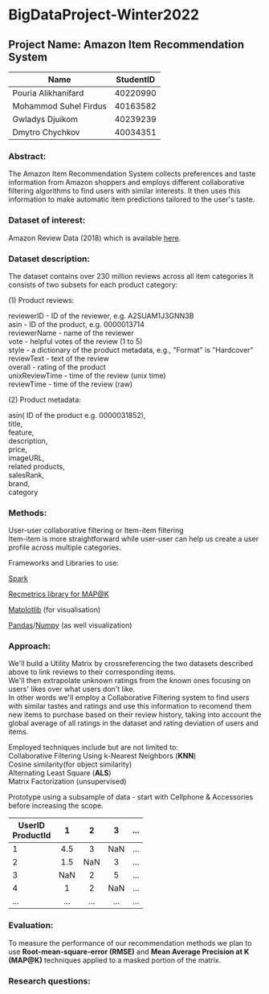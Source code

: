 # BigDataProject-Winter2022

## Project Name: Amazon Item Recommendation System

| Name                  | StudentID |  
|-----------------------|:---------:|
| Pouria Alikhanifard   | 40220990  | 
| Mohammod Suhel Firdus | 40163582  |  
| Gwladys Djuikom       | 40239239  |
| Dmytro Chychkov       | 40034351  | 


### Abstract:
The Amazon Item Recommendation System collects preferences and taste information from Amazon shoppers and employs different collaborative filtering algorithms 
to find users with similar interests. It then uses this information to make automatic item predictions tailored to the user's taste.

### Dataset of interest: 
Amazon Review Data (2018) which is available [here](https://nijianmo.github.io/amazon/index.html).

### Dataset description:
The dataset contains over 230 million reviews across all item categories 
It consists of two subsets for each product category: <br> 

(1) Product reviews: <br>

reviewerID - ID of the reviewer, e.g. A2SUAM1J3GNN3B <br>
asin - ID of the product, e.g. 0000013714 <br>
reviewerName - name of the reviewer <br>
vote - helpful votes of the review (1 to 5) <br>
style - a dictionary of the product metadata, e.g., "Format" is "Hardcover" <br>
reviewText - text of the review <br> 
overall - rating of the product <br>
unixReviewTime - time of the review (unix time) <br>
reviewTime - time of the review (raw) <br>

(2) Product metadata:

asin( ID of the product e.g. 0000031852), <br>
title,<br>
feature,<br>
description,<br>
price,<br>
imageURL,<br>
related products,<br>
salesRank,<br>
brand,<br>
category

### Methods: 
User-user collaborative filtering or Item-item filtering <br>
Item-item is more straightforward while user-user can help us create a user profile across multiple categories.

Frameworks and Libraries to use:

[Spark](https://spark.apache.org/docs/latest/api/python/)

[Recmetrics library for MAP@K](https://github.com/statisticianinstilettos/recmetrics)

[Matplotlib](https://matplotlib.org/) (for visualisation)

[Pandas](https://pandas.pydata.org)/[Numpy](https://numpy.org/) (as well visualization)

### Approach:
We'll build a Utility Matrix by crossreferencing the two datasets described above to link reviews to their corresponding items.<br>
We'll then extrapolate unknown ratings from the known ones focusing on users' likes over what users don't like.<br>
In other words we'll employ a Collaborative Filtering system to find users with similar tastes and ratings and use this information to recomend them new items to purchase based on their review history, taking into account the global average of all ratings in the dataset and rating deviation of users and items.<br> 

Employed techniques include but are not limited to: <br>
Collaborative Filtering Using k-Nearest Neighbors (**KNN**) <br>
Cosine similarity(for object similarity) <br>
Alternating Least Square (**ALS**) <br>
Matrix Factorization (unsupervised) <br>

Prototype using a subsample of data - start with Cellphone & Accessories before increasing the scope.

| UserID<br/>ProductId |  1  |  2  |  3  | ... |
|----------------------|:---:|:---:|:---:|:---:|
| 1                    | 4.5 |  3  | NaN | ... |
| 2                    | 1.5 |  NaN  |  3  | ... |
| 3                    |  NaN  |  2  |  5  | ... |
| 4                    |  1  |  2  | NaN | ... |
| ...                  | ... | ... | ... | ... |

### Evaluation: 
To measure the performance of our recommendation methods we plan to use <b>Root-mean-square-error (RMSE)</b> and <b>Mean Average Precision at K (MAP@K)</b> techniques applied to a masked portion of the matrix.

### Research questions: 


 


